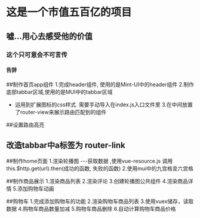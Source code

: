 # 这是一个市值五百亿的项目

## 嘘...用心去感受他的价值

### 这个只可意会不可言传

#### 告辞

##制作首页app组件
1.完成header组件, 使用的是Mint-UI中的header组件
2.制作底部tabbar区域,使用的是MUI中的tabbar区域
+ 运用到扩展图标的css样式. 需要手动导入在index.js入口文件里
3.在中间放置了router-view来展示路由匹配到的组件

##设置路由高亮
## 改造tabbar中a标签为 router-link

##制作home页面
1.渲染轮播图  ---获取数据 ,使用vue-resource.js  调用 this.$http.get(url).then(成功的函数, 失败的函数)
2.使用mui中的九宫格变六宫格

##制作商品展示
1.渲染商品列表
2.渲染评论
3.创建轮播图公共组件
4.渲染商品详情
5.添加购物车动画

##购物车
1.完成添加购物车的功能
2.渲染购物车商品列表
3.使用vuex储存，读取数据
4.购物车商品数量加减
5.购物车商品删除
6.自动计算购物车商品价格
